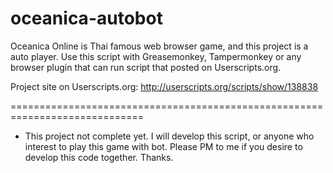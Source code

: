 oceanica-autobot
================

Oceanica Online is Thai famous web browser game, and this project is a auto player.
Use this script with Greasemonkey, Tampermonkey or any browser plugin that can run script that posted on Userscripts.org.

Project site on Userscripts.org: http://userscripts.org/scripts/show/138838

=============================================================================
* This project not complete yet. I will develop this script, or anyone who interest to play this game with bot.
Please PM to me if you desire to develop this code together. Thanks.
